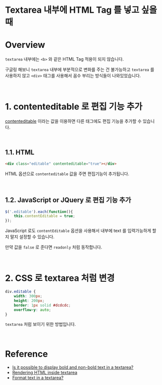 # Textarea 내부에 HTML Tag 를 넣고 싶을 때

# Overview

`textarea` 내부에는 `<b>` 와 같은 HTML Tag 적용이 되지 않습니다.

구글링 해보니 `textarea` 내부에 부분적으로 변화를 주는 건 불가능하고 `textarea` 를 사용하지 않고 `<div>` 태그를 사용해서 꼼수 부리는 방식들이 나와있었습니다.

<br>

# 1. contenteditable 로 편집 기능 추가

[contenteditable](https://developer.mozilla.org/ko/docs/Web/HTML/Global_attributes/contenteditable) 이라는 값을 이용하면 다른 태그에도 편집 기능을 추가할 수 있습니다.

<br>

## 1.1. HTML

```html
<div class="editable" contenteditable="true"></div>
```

HTML 옵션으로 `contenteditable` 값을 주면 편집기능이 추가됩니다.

<br>

## 1.2. JavaScript or JQuery 로 편집 기능 추가

```js
$('.editable').each(function(){
    this.contentEditable = true;
});
```

JavaScript 로도 `contentEditable` 옵션을 사용해서 내부에 text 를 입력가능하게 할지 말지 설정할 수 있습니다.

만약 값을 `false` 로 준다면 `readonly` 처럼 동작합니다.

<br>

# 2. CSS 로 textarea 처럼 변경

```css
div.editable {
    width: 300px;
    height: 200px;
    border: 1px solid #dcdcdc;
    overflow-y: auto;
}
```

`textarea` 처럼 보이기 위한 방법입니다.

<br>

# Reference

- [Is it possible to display bold and non-bold text in a textarea?](https://stackoverflow.com/questions/17456295/is-it-possible-to-display-bold-and-non-bold-text-in-a-textarea)
- [Rendering HTML inside textarea](https://stackoverflow.com/questions/4705848/rendering-html-inside-textarea)
- [Format text in a textarea?](https://stackoverflow.com/questions/12831101/format-text-in-a-textarea)